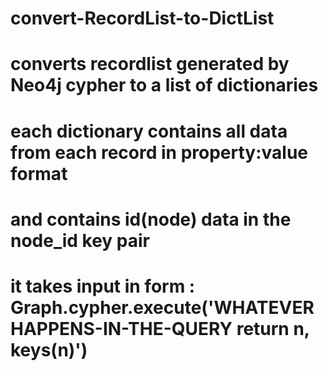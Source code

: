 # convert-RecordList-to-DictList

# converts recordlist generated by Neo4j cypher to a list of dictionaries
# each dictionary contains all data from each record in property:value format
# and contains id(node) data in the node_id key pair
# it takes input in form : Graph.cypher.execute('WHATEVERHAPPENS-IN-THE-QUERY return n, keys(n)')

